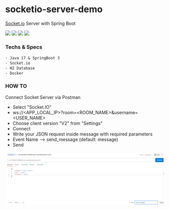 # socketio-server-demo
[Socket.io](https://socket.io/) Server with Spring Boot

![](https://img.shields.io/badge/Spring-informational?style=for-the-badge&logo=Spring&logoColor=green&color=white)
![](https://img.shields.io/badge/SpringBoot-informational?style=for-the-badge&logo=SpringBoot&logoColor=green&color=white)
![](https://img.shields.io/badge/Socket.io-informational?style=for-the-badge&logo=Socket.io&logoColor=010101&color=grey)
![](https://img.shields.io/badge/IntellijIDEA-informational?style=for-the-badge&logo=IntellijIDEA&logoColor=white&color=black)

### Techs & Specs
    - Java 17 & SpringBoot 3
    - Socket.io
    - H2 Database
    - Docker

### HOW TO

Connect Socket Server via Postman
   - Select "Socket.IO"
   - ws://<APP_LOCAL_IP>?room=<ROOM_NAME>&username=<USER_NAME>
   - Choose client version "V2" from "Settings"
   - Connect
   - Write your JSON request inside message with required parameters
   - Event Name --> send_message (default: message)
   - Send

<img src="./img/postman-ws-connect.png" alt="postman-request">